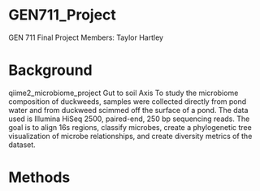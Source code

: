 # GEN711_Project
GEN 711 Final Project
Members: Taylor Hartley
# Background
qiime2_microbiome_project
Gut to soil Axis
To study the microbiome composition of duckweeds, samples were collected directly from pond water and from duckweed scimmed off the surface of a pond. 
The data used is Illumina HiSeq 2500, paired-end, 250 bp sequencing reads.
The goal is to align 16s regions, classify microbes, create a phylogenetic tree visualization of microbe relationships, and create diversity metrics of the dataset.
# Methods 

